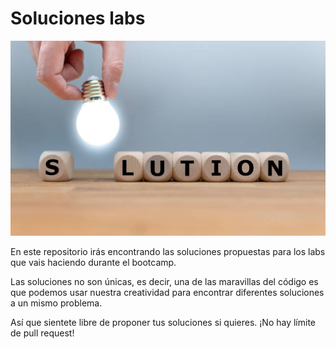 # Soluciones labs
![img_solutions](https://github.com/Ironhack-Data-Madrid-Enero-2022/soluciones-labs/blob/main/solution.jpeg)

En este repositorio irás encontrando las soluciones propuestas para los labs que vais haciendo durante el bootcamp.

Las soluciones no son únicas, es decir, una de las maravillas del código es que podemos usar nuestra creatividad para encontrar diferentes soluciones a un mismo problema.

Así que sientete libre de proponer tus soluciones si quieres. ¡No hay límite de pull request!